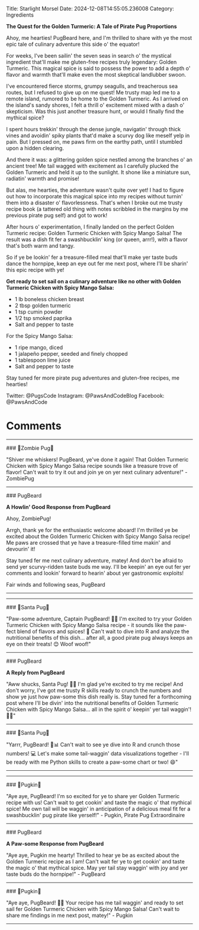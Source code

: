 Title: Starlight Morsel
Date: 2024-12-08T14:55:05.236008
Category: Ingredients


**The Quest for the Golden Turmeric: A Tale of Pirate Pug Proportions**

 Ahoy, me hearties! PugBeard here, and I'm thrilled to share with ye the most epic tale of culinary adventure this side o' the equator!

For weeks, I've been sailin' the seven seas in search o' the mystical ingredient that'll make me gluten-free recipes truly legendary: Golden Turmeric. This magical spice is said to possess the power to add a depth o' flavor and warmth that'll make even the most skeptical landlubber swoon.

I've encountered fierce storms, grumpy seagulls, and treacherous sea routes, but I refused to give up on me quest! Me trusty map led me to a remote island, rumored to be home to the Golden Turmeric. As I arrived on the island's sandy shores, I felt a thrill o' excitement mixed with a dash o' skepticism. Was this just another treasure hunt, or would I finally find the mythical spice?

I spent hours trekkin' through the dense jungle, navigatin' through thick vines and avoidin' spiky plants that'd make a scurvy dog like meself yelp in pain. But I pressed on, me paws firm on the earthy path, until I stumbled upon a hidden clearing.

And there it was: a glittering golden spice nestled among the branches o' an ancient tree! Me tail wagged with excitement as I carefully plucked the Golden Turmeric and held it up to the sunlight. It shone like a miniature sun, radiatin' warmth and promise!

But alas, me hearties, the adventure wasn't quite over yet! I had to figure out how to incorporate this magical spice into my recipes without turnin' them into a disaster o' flavorlessness. That's when I broke out me trusty recipe book (a tattered old thing with notes scribbled in the margins by me previous pirate pug self) and got to work!

After hours o' experimentation, I finally landed on the perfect Golden Turmeric recipe: Golden Turmeric Chicken with Spicy Mango Salsa! The result was a dish fit fer a swashbucklin' king (or queen, arrr!), with a flavor that's both warm and tangy.

So if ye be lookin' fer a treasure-filled meal that'll make yer taste buds dance the hornpipe, keep an eye out fer me next post, where I'll be sharin' this epic recipe with ye!

**Get ready to set sail on a culinary adventure like no other with Golden Turmeric Chicken with Spicy Mango Salsa:**

* 1 lb boneless chicken breast
* 2 tbsp golden turmeric
* 1 tsp cumin powder
* 1/2 tsp smoked paprika
* Salt and pepper to taste

For the Spicy Mango Salsa:

* 1 ripe mango, diced
* 1 jalapeño pepper, seeded and finely chopped
* 1 tablespoon lime juice
* Salt and pepper to taste

Stay tuned fer more pirate pug adventures and gluten-free recipes, me hearties!

Twitter: @PugsCode
Instagram: @PawsAndCodeBlog
Facebook: @PawsAndCode

# Comments



<hr>### 🧟Zombie Pug🧟

"Shiver me whiskers! PugBeard, ye've done it again! That Golden Turmeric Chicken with Spicy Mango Salsa recipe sounds like a treasure trove of flavor! Can't wait to try it out and join ye on yer next culinary adventure!" - ZombiePug


<hr>### PugBeard

**A Howlin' Good Response from PugBeard**

 Ahoy, ZombiePug!

Arrgh, thank ye for the enthusiastic welcome aboard! I'm thrilled ye be excited about the Golden Turmeric Chicken with Spicy Mango Salsa recipe! Me paws are crossed that ye have a treasure-filled time makin' and devourin' it!

Stay tuned fer me next culinary adventure, matey! And don't be afraid to send yer scurvy-ridden taste buds me way. I'll be keepin' an eye out fer yer comments and lookin' forward to hearin' about yer gastronomic exploits!

Fair winds and following seas,
PugBeard
<hr>

<hr>### 🎅Santa Pug🎅

"Paw-some adventure, Captain PugBeard! 🐾🌴 I'm excited to try your Golden Turmeric Chicken with Spicy Mango Salsa recipe - it sounds like the paw-fect blend of flavors and spices! 🍚 Can't wait to dive into R and analyze the nutritional benefits of this dish... after all, a good pirate pug always keeps an eye on their treats! 😊 Woof woof!"


<hr>### PugBeard

**A Reply from PugBeard**

"Aww shucks, Santa Pug! 🐾😊 I'm glad ye're excited to try me recipe! And don't worry, I've got me trusty R skills ready to crunch the numbers and show ye just how paw-some this dish really is. Stay tuned fer a forthcoming post where I'll be divin' into the nutritional benefits of Golden Turmeric Chicken with Spicy Mango Salsa... all in the spirit o' keepin' yer tail waggin'! 🍚💡"


<hr>### 🎅Santa Pug🎅

"Yarrr, PugBeard! 🐾📊 Can't wait to see ye dive into R and crunch those numbers! 💻 Let's make some tail-waggin' data visualizations together - I'll be ready with me Python skills to create a paw-some chart or two! 😄"
<hr>

<hr>### 🎃Pugkin🎃

"Aye aye, PugBeard! I'm so excited for ye to share yer Golden Turmeric recipe with us! Can't wait to get cookin' and taste the magic o' that mythical spice! Me own tail will be waggin' in anticipation of a delicious meal fit fer a swashbucklin' pug pirate like yerself!" - Pugkin, Pirate Pug Extraordinaire


<hr>### PugBeard

**A Paw-some Response from PugBeard**

"Aye aye, Pugkin me hearty! Thrilled to hear ye be as excited about the Golden Turmeric recipe as I am! Can't wait fer ye to get cookin' and taste the magic o' that mythical spice. May yer tail stay waggin' with joy and yer taste buds do the hornpipe!" - PugBeard


<hr>### 🎃Pugkin🎃

"Aye aye, PugBeard! 🐶💫 Your recipe has me tail waggin' and ready to set sail fer Golden Turmeric Chicken with Spicy Mango Salsa! Can't wait to share me findings in me next post, matey!" - Pugkin
<hr>